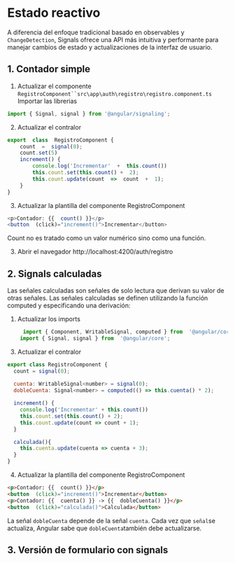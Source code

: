 # Estado reactivo 

A diferencia del enfoque tradicional basado en observables y `ChangeDetection`, Signals ofrece una API más intuitiva y performante para manejar cambios de estado y actualizaciones de la interfaz de usuario.

## 1. Contador simple

1. Actualizar el componente `RegistroComponent``src\app\auth\registro\registro.component.ts`
Importar las librerias 
```javascript
import { Signal, signal } from '@angular/signaling';
```

2. Actualizar el contralor
```javascript
export  class  RegistroComponent {
	count  =  signal(0);
	count.set(5)
	increment() {
		console.log('Incrementar'  +  this.count())
		this.count.set(this.count() +  2);
		this.count.update(count  =>  count  +  1);
	}
}
```

3. Actualizar la plantilla del componente RegistroComponent
```javascript
<p>Contador: {{  count() }}</p>
<button  (click)="increment()">Incrementar</button>
```
Count no es tratado como  un valor numérico sino como una función.

3. Abrir el navegador 
http://localhost:4200/auth/registro

## 2. Signals calculadas
Las señales calculadas son señales de solo lectura que derivan su valor de otras señales. Las señales calculadas se definen utilizando la función computed y especificando una derivación:
1. Actualizar los imports
```javascript
	 import { Component, WritableSignal, computed } from  '@angular/core';
	import { Signal, signal } from  '@angular/core';
```

3. Actualizar el contralor
```javascript
export class RegistroComponent {
  count = signal(0);
  
  cuenta: WritableSignal<number> = signal(0);
  dobleCuenta: Signal<number> = computed(() => this.cuenta() * 2);

  increment() {
    console.log('Incrementar' + this.count())
    this.count.set(this.count() + 2);
    this.count.update(count => count + 1);
  }

  calculada(){
    this.cuenta.update(cuenta => cuenta + 3);
  }
}
```

4. Actualizar la plantilla del componente RegistroComponent
```html
<p>Contador: {{  count() }}</p>
<button  (click)="increment()">Incrementar</button>
<p>Contador: {{  cuenta() }} -> {{  dobleCuenta() }}</p>
<button  (click)="calculada()">Calculada</button>
```

La señal `dobleCuenta` depende de la señal `cuenta`. Cada vez que `señal`se actualiza, Angular sabe que `dobleCuenta`también debe actualizarse.

## 3. Versión de formulario con signals

<!--stackedit_data:
eyJoaXN0b3J5IjpbLTE4NzQ4MDg2MzcsMjA4MDY2MTU2OCwtOT
AyNzgyMjY0LDE5NjkyNTMwNzAsMTc2NTU4ODcwMSw4MDI2NzUw
NV19
-->
